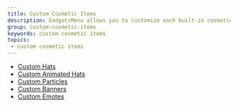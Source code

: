 ```yaml
---
title: Custom Cosmetic Items
description: GadgetsMenu allows you to customize each built-in cosmetic items. Not only that, but you can also create custom cosmetic items including hats, animated hats, particles, banners, and emotes.
group: custom-cosmetic-items
keywords: custom cosmetic items
topics:
 - custom cosmetic items
---
```


<div class="table-of-contents-children-link">

- [Custom Hats](../wiki/features/custom-cosmetic-items/custom-hats)
- [Custom Animated Hats](../wiki/features/custom-cosmetic-items/custom-animated-hats)
- [Custom Particles](../wiki/features/custom-cosmetic-items/custom-particles)
- [Custom Banners](../wiki/features/custom-cosmetic-items/custom-banners)
- [Custom Emotes](../wiki/features/custom-cosmetic-items/custom-emotes)
</div>